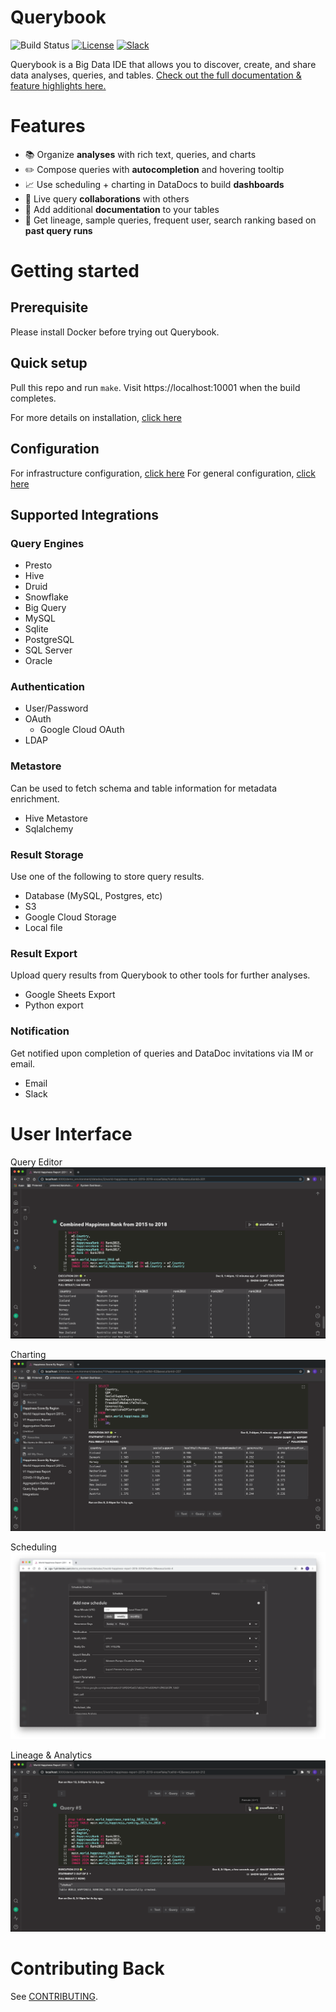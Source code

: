 # Querybook

![Build Status](https://github.com/pinterest/querybook/workflows/Tests/badge.svg)
[![License](http://img.shields.io/:license-Apache%202-blue.svg)](http://www.apache.org/licenses/LICENSE-2.0.txt)
[![Slack](https://img.shields.io/badge/Slack-Join%20our%20community-brightgreen?style=flat&logo=slack)](https://querybook.slack.com)

Querybook is a Big Data IDE that allows you to discover, create, and share data analyses, queries, and tables.
[Check out the full documentation & feature highlights here.](https://querybook.org)

# Features

-   📚 Organize **analyses** with rich text, queries, and charts
-   ✏️ Compose queries with **autocompletion** and hovering tooltip
-   📈 Use scheduling + charting in DataDocs to build **dashboards**
-   🙌 Live query **collaborations** with others
-   📝 Add additional **documentation** to your tables
-   🧮 Get lineage, sample queries, frequent user, search ranking based on **past query runs**

# Getting started

## Prerequisite

Please install Docker before trying out Querybook.

## Quick setup

Pull this repo and run `make`. Visit https://localhost:10001 when the build completes.

For more details on installation, [click here](docs_website/docs/setup_guide/overview.md)

## Configuration

For infrastructure configuration, [click here](docs_website/docs/configurations/infra_config.md)
For general configuration, [click here](docs_website/docs/configurations/general_config.md)

## Supported Integrations

### Query Engines

-   Presto
-   Hive
-   Druid
-   Snowflake
-   Big Query
-   MySQL
-   Sqlite
-   PostgreSQL
-   SQL Server
-   Oracle

### Authentication

-   User/Password
-   OAuth
    -   Google Cloud OAuth
-   LDAP

### Metastore

Can be used to fetch schema and table information for metadata enrichment.

-   Hive Metastore
-   Sqlalchemy

### Result Storage

Use one of the following to store query results.

-   Database (MySQL, Postgres, etc)
-   S3
-   Google Cloud Storage
-   Local file

### Result Export

Upload query results from Querybook to other tools for further analyses.

-   Google Sheets Export
-   Python export

### Notification

Get notified upon completion of queries and DataDoc invitations via IM or email.

-   Email
-   Slack

# User Interface

Query Editor
![](./docs_website/static/img/key_features/editor.gif)

Charting
![](./docs_website/static/img/key_features/visualization.gif)

Scheduling
![](./docs_website/static/img/key_features/scheduling.png)

Lineage & Analytics
![](./docs_website/static/img/key_features/analytics.gif)

# Contributing Back

See [CONTRIBUTING](CONTRIBUTING.md).
